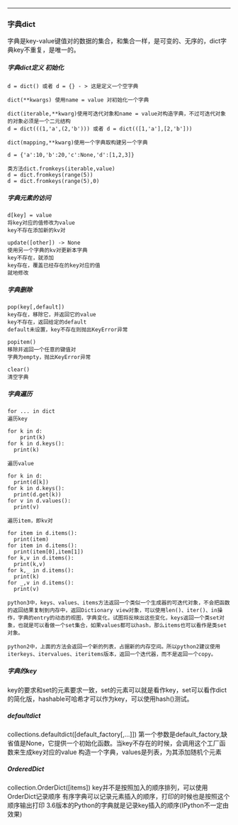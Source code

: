 ***
### 字典dict
字典是key-value键值对的数据的集合，和集合一样，是可变的、无序的，dict字典key不重复，是唯一的。  

##### 字典dict定义 初始化

```
d = dict() 或者 d = {} - > 这是定义一个空字典  

dict(**kwargs) 使用name = value 对初始化一个字典  

dict(iterable,**kwarg)使用可迭代对象和name = value对构造字典，不过可迭代对象的对象必须是一个二元结构 
d = dict(((1,'a',(2,'b'))) 或者 d = dict(([1,'a'],[2,'b']))  

dict(mapping,**kwarg)使用一个字典取构建另一个字典  

d = {'a':10,'b':20,'c':None,'d':[1,2,3]}  

类方法dict.fromkeys(iterable,value) 
d = dict.fromkeys(range(5)) 
d = dict.fromkeys(range(5),0)  
```

##### 字典元素的访问

```
d[key] = value  
将key对应的值修改为value  
key不存在添加新的kv对  

update([other]) -> None  
使用另一个字典的kv对更新本字典  
key不存在，就添加  
key存在，覆盖已经存在的key对应的值  
就地修改  
```

##### 字典删除

```
pop(key[,default])  
key存在，移除它，并返回它的value  
key不存在，返回给定的default  
default未设置，key不存在则抛出KeyError异常  

popitem()  
移除并返回一个任意的键值对  
字典为empty，抛出KeyError异常  

clear()  
清空字典
```

##### 字典遍历  

```
for ... in dict  
遍历key  

for k in d:  
  	print(k)  
for k in d.keys():  
  print(k)  

遍历value  

for k in d:  
  print(d[k])  
for k in d.keys():  
  print(d.get(k))
for v in d.values():  
  print(v)  

遍历item，即kv对 

for item in d.items():  
  print(item)
for item in d.items():  
  print(item[0],item[1])
for k,v in d.items():  
  print(k,v)
for k,_ in d.items():  
  print(k)
for _,v in d.items():  
  print(v)  

python3中，keys、values、items方法返回一个类似一个生成器的可迭代对象，不会把函数的返回结果复制到内存中，返回Dictionary view对象，可以使用len()、iter()、in操作，字典的entry的动态的视图，字典变化，试图将反映出这些变化，keys返回一个类set对象，也就是可以看做一个set集合，如果values都可以hash，那么items也可以看作是类set对象。  

python2中，上面的方法会返回一个新的列表，占据新的内存空间。所以python2建议使用iterkeys、itervalues、iteritems版本，返回一个迭代器，而不是返回一个copy。
```

##### 字典的key
key的要求和set的元素要求一致，set的元素可以就是看作key，set可以看作dict的简化版，hashable可哈希才可以作为key，可以使用hash()测试。

##### defaultdict
collections.defaultdict([default_factory[,...]]) 
第一个参数是default_factory,缺省值是None，它提供一个初始化函数。当key不存在的时候，会调用这个工厂函数来生成key对应的value 
构造一个字典，values是列表，为其添加随机个元素

##### OrderedDict
collection.OrderDict([items]) 
key并不是按照加入的顺序排列，可以使用OrderDict记录顺序 
有序字典可以记录元素插入的顺序，打印的时候也是按照这个顺序输出打印 
3.6版本的Python的字典就是记录key插入的顺序(IPython不一定由效果)